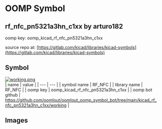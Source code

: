 # OOMP Symbol  
## rf_nfc_pn5321a3hn_c1xx  by arturo182  
  
oomp key: oomp_kicad_rf_nfc_pn5321a3hn_c1xx  
  
source repo at: [https://gitlab.com/kicad/libraries/kicad-symbols](https://gitlab.com/kicad/libraries/kicad-symbols)  
## Symbol  
  
[![working.png](working_600.png)](working.png)  
| name | value | 
| --- | --- | 
| symbol name | RF_NFC | 
| library name | RF_NFC | 
| oomp key | oomp_kicad_rf_nfc_pn5321a3hn_c1xx | 
| oomp bot github | https://github.com/oomlout/oomlout_oomp_symbol_bot/tree/main/kicad_rf_nfc_pn5321a3hn_c1xx/working | 
## Images  
